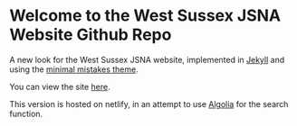 # Welcome to the West Sussex JSNA Website Github Repo

A new look for the West Sussex JSNA website, implemented in [Jekyll](http://www.jekyllrb.com) and using the [minimal mistakes theme](http://mmistakes.github.io/minimal-mistakes/).

You can view the site [here](https://ws-jsna.netlify.com/).

This version is hosted on netlify, in an attempt to use [Algolia](https://www.algolia.com) for the search function.
